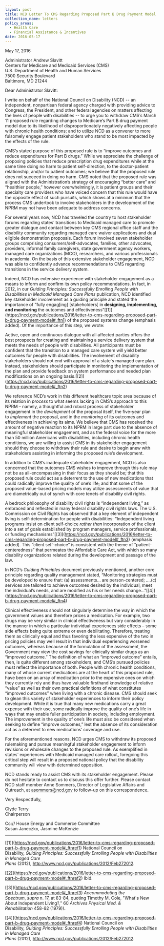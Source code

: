 ```yaml
---
layout: post
title: NCD Letter To CMS Regarding Proposed Part B Drug Payment Model
collection_name: letters
policy_areas:
  - Health Care
  - Financial Assistance & Incentives
date: 2016-05-17
---
```

May 17, 2016

Administrator Andrew Slavitt\
Centers for Medicare and Medicaid Services (CMS)\
U.S. Department of Health and Human Services\
7500 Security Boulevard\
Baltimore, MD 21244

Dear Administrator Slavitt:

I write on behalf of the National Council on Disability (NCD) -- an independent, nonpartisan federal agency charged with providing advice to Congress, the President, and other federal agencies on matters affecting the lives of people with disabilities -- to urge you to withdraw CMS’s March 11 proposed rule regarding changes to Medicare’s Part B drug payment model due to its likelihood of disproportionately negatively affecting people with chronic health conditions; and to utilize NCD as a convener to more fulsomely engage patient stakeholders who stand to be most impacted by the effects of the rule.

CMS’s stated purpose of this proposed rule is to “improve outcomes and reduce expenditures for Part B drugs.” While we appreciate the challenge of proposing policies that reduce prescription drug expenditures while at the same time doing no harm to patient self-direction, to the doctor-patient relationship, and/or to patient outcomes; we believe that the proposed rule does not succeed in doing no harm. CMS noted that the proposed rule was aligned with the Administration’s strategy of encouraging “better care” and “healthier people,” however overwhelmingly, it is patient groups and their specialty care providers who have voiced concern that this rule would have the opposite effect of such pursuits, which shows at a minimum that the process CMS undertook to involve stakeholders in the development of the NPRM may not have been adequate to address concerns.

For several years now, NCD has traveled the country to host stakeholder forums regarding states’ transitions to Medicaid managed care to promote greater dialogue and contact between key CMS regional office staff and the disability community regarding managed care waiver applications and dual eligible demonstration proposals. Each forum involved seven stakeholder groups comprising consumers/self-advocates, families, other advocates, providers, informal family caregivers, state government agency workers, managed care organizations (MCO), researchers, and various professionals in academia. On the basis of this extensive stakeholder engagement, NCD was able to confidently advance recommendations to CMS regarding transitions in the service delivery system.

Indeed, NCD has extensive experience with stakeholder engagement as a means to inform and confirm its own policy recommendations. In fact, in 2012, in our *Guiding Principles: Successfully Enrolling People with Disabilities in Medicaid Managed Care Plans* publication, NCD identified key stakeholder involvement as a guiding principle and stated the importance of “fully engag\[ing] \[stakeholders] in **designing, implementing, and monitoring** the outcomes and effectiveness”[\[1]](https://ncd.gov/publications/2016/letter-to-cms-regarding-proposed-part-b-drug-payment-model#_ftn1) of the proposed systems change (emphasis added). Of the importance of this step, we wrote:

Active, open and continuous dialogue with all affected parties offers the best prospects for creating and maintaining a service delivery system that meets the needs of people with disabilities. All participants must be confident that the transition to a managed care system will yield better outcomes for people with disabilities. The involvement of disability stakeholders should not end with approval of a state's managed care plan. Instead, stakeholders should participate in monitoring the implementation of the plan and provide feedback on system performance and needed plan modifications on an ongoing basis.[\[2]](https://ncd.gov/publications/2016/letter-to-cms-regarding-proposed-part-b-drug-payment-model#_ftn2)

We reference NCD’s work in this different healthcare topic area because of its relation in *process* to what seems lacking in CMS’s approach to this NPRM – namely, a thoughtful and robust process of stakeholder engagement in the *development* of the proposal itself, the five-year plan to *implement* the proposal, and in the *monitoring* of its outcomes and effectiveness in achieving its aims. We believe that CMS has received the amount of negative reaction to its NPRM in large part due to the absence of meaningful stakeholder engagement, and as the federal voice for the more than 50 million Americans with disabilities, including chronic health conditions, we are willing to assist CMS in its stakeholder engagement should they choose to withdraw their rule and desire to begin anew with stakeholders assisting in informing the proposed rule’s development.

In addition to CMS’s inadequate stakeholder engagement, NCD is also concerned that the outcomes CMS wishes to improve through this rule may not be as all-encompassing in their focus as they should be; that this proposed rule could act as a deterrent to the use of new medications that could radically improve the quality of one’s life; and that some of the proposed value-based pricing models may utilize assessments of value that are diametrically out of synch with core tenets of disability civil rights.

A bedrock philosophy of disability civil rights is “independent living,” as embraced and reflected in many federal disability civil rights laws. The U.S. Commission on Civil Rights has observed that a key element of independent living is self-determination for people with disabilities: “Independent living programs insist on client self-choice *rather than* incorporation of the client into a set of goals established by program managers, service professionals, or funding mechanisms”[\[3]](https://ncd.gov/publications/2016/letter-to-cms-regarding-proposed-part-b-drug-payment-model#_ftn3) (emphasis added). This “client self-choice” is consistent with the theme of “patient-centeredness” that permeates the Affordable Care Act, with which so many disability organizations related during the development and passage of the law.

In NCD’s *Guiding Principles* document previously mentioned, another core principle regarding quality management stated, “Monitoring strategies must be developed to ensure that: (a) assessments… are person-centered; ….(c) services are tailored to achieve outcomes desired by the individual, meet the individual’s needs, and are modified as his or her needs change…”[\[4]](https://ncd.gov/publications/2016/letter-to-cms-regarding-proposed-part-b-drug-payment-model#_ftn4)

Clinical effectiveness should not singularly determine the way in which the government values and therefore prices a medication. For example, two drugs may be very similar in clinical effectiveness but vary considerably in the manner in which a particular individual experiences side effects – some side effects being quite extreme or even debilitating. Therefore, treating them as clinically equal and thus favoring the less expensive of the two in pricing policies may well result in that individual experiencing worsened outcomes, whereas because of the formulation of the assessment, the Government may view the cost savings for clinically similar drugs as an “improved outcome.” The definition of what an “improved outcome” entails, then, is quite different among stakeholders, and CMS’s pursued policies must reflect the importance of both. People with chronic health conditions, many of whose current medications are at the heart of this proposed rule, have been on an array of medication prior to the expensive ones on which they currently rely and thus have valuable firsthand knowledge of relative “value” as well as their own practical definitions of what constitutes “improved outcomes” when living with a chronic disease. CMS should seek to glean this variety of stakeholder experiences to inform their policy development. While it is true that many new medications carry a great expense with their use, some radically improve the quality of one’s life in ways that may enable fuller participation in society, including employment. The improvement in the quality of one’s life must also be considered when seeking to define “improve outcomes,” lest the absence of its consideration act as a deterrent to new medications’ coverage and use.

For the aforementioned reasons, NCD urges CMS to withdraw its proposed rulemaking and pursue meaningful stakeholder engagement to inform revisions or wholesale changes to the proposed rule. As exemplified in states’ experiences with Medicaid managed care rollout, foregoing this critical step will result in a proposed national policy that the disability community will view with determined opposition.

NCD stands ready to assist CMS with its stakeholder engagement. Please do not hesitate to contact us to discuss this offer further. Please contact NCD staff member Anne Sommers, Director of Legislative Affairs and Outreach, at [asommers@ncd.gov](mailto:asommers@ncd.gov) to follow-up on this correspondence.

Very Respectfully,

Clyde Terry\
Chairperson

Cc:// House Energy and Commerce Committee\
Susan Janeczko, Jasmine McKenzie



- - -

[\[1]](https://ncd.gov/publications/2016/letter-to-cms-regarding-proposed-part-b-drug-payment-model#_ftnref1) National Council on Disability, *Guiding Principles: Successfully Enrolling People with Disabilities in Managed Care Plans* (2012), <http://www.ncd.gov/publications/2012/Feb272012>.

[\[2]](https://ncd.gov/publications/2016/letter-to-cms-regarding-proposed-part-b-drug-payment-model#_ftnref2) Ibid.

[\[3]](https://ncd.gov/publications/2016/letter-to-cms-regarding-proposed-part-b-drug-payment-model#_ftnref3) *Accommodating the Spectrum*, *supra* n. 17, at 83-84, quoting Timothy M. Cole, "What's New About Independent Living?," 60 *Archives Physical Med. & Rehabilitation* 458-62 (1979)).

[\[4]](https://ncd.gov/publications/2016/letter-to-cms-regarding-proposed-part-b-drug-payment-model#_ftnref4) National Council on Disability, *Guiding Principles: Successfully Enrolling People with Disabilities in Managed Care Plans* (2012), <http://www.ncd.gov/publications/2012/Feb272012>.
